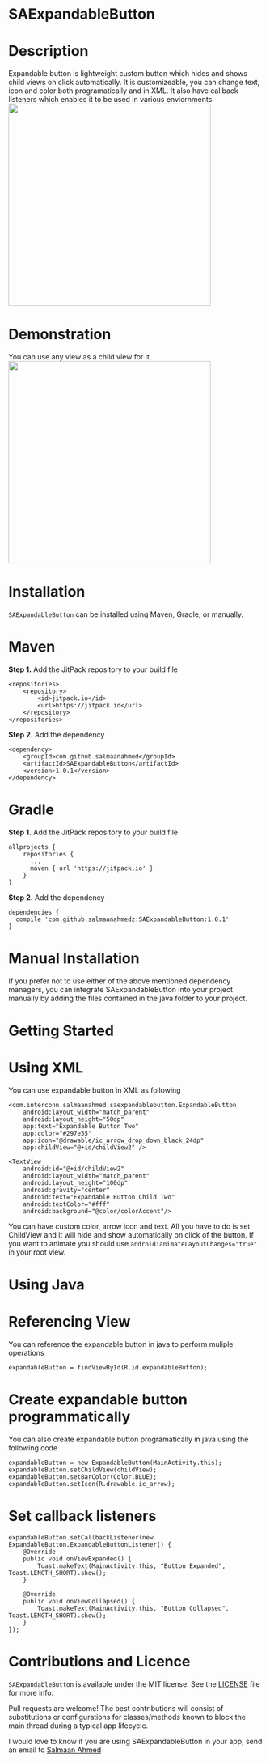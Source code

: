 # SAExpandableButton

# Description
Expandable button is lightweight custom button which hides and shows child views on click automatically.
It is customizeable, you can change text, icon and color both programatically and in XML.
It also have callback listeners which enables it to be used in various enviornments.
<br>
<img height="400" src="https://github.com/salmaanahmed/SAExpandableButton/blob/master/screenshots/Screenshot_ExpandableButton.png?raw=true" />
<br>
# Demonstration
You can use any view as a child view for it.
<br>
<img height="400" src="https://github.com/salmaanahmed/SAExpandableButton/blob/master/screenshots/ExpandableButtonGif.gif?raw=true" />
<br>

# Installation
```SAExpandableButton``` can be installed using Maven, Gradle, or manually.

# Maven
**Step 1.** Add the JitPack repository to your build file
```
<repositories>
    <repository>
        <id>jitpack.io</id>
        <url>https://jitpack.io</url>
    </repository>
</repositories>
```
**Step 2.** Add the dependency
```
<dependency>
    <groupId>com.github.salmaanahmed</groupId>
    <artifactId>SAExpandableButton</artifactId>
    <version>1.0.1</version>
</dependency>
```

# Gradle
**Step 1.** Add the JitPack repository to your build file
```
allprojects {
    repositories {
      ...
      maven { url 'https://jitpack.io' }
    }
}
```
**Step 2.** Add the dependency
```
dependencies {
  compile 'com.github.salmaanahmedz:SAExpandableButton:1.0.1'
}
```
# Manual Installation
If you prefer not to use either of the above mentioned dependency managers, you can integrate SAExpandableButton into your project manually by adding the files contained in the java folder to your project.

# Getting Started
# Using XML
You can use expandable button in XML as following
```
<com.interconn.salmaanahmed.saexpandablebutton.ExpandableButton
    android:layout_width="match_parent"
    android:layout_height="50dp"
    app:text="Expandable Button Two"
    app:color="#297e55"
    app:icon="@drawable/ic_arrow_drop_down_black_24dp"
    app:childView="@+id/childView2" />

<TextView
    android:id="@+id/childView2"
    android:layout_width="match_parent"
    android:layout_height="100dp"
    android:gravity="center"
    android:text="Expandable Button Child Two"
    android:textColor="#fff"
    android:background="@color/colorAccent"/>
```
You can have custom color, arrow icon and text.
All you have to do is set ChildView and it will hide and show automatically on click of the button.
If you want to animate you should use ```android:animateLayoutChanges="true"``` in your root view.

# Using Java
# Referencing View
You can reference the expandable button in java to perform muliple operations
```
expandableButton = findViewById(R.id.expandableButton);
```
# Create expandable button programmatically
You can also create expandable button programatically in java using the following code
```
expandableButton = new ExpandableButton(MainActivity.this);
expandableButton.setChildView(childView);
expandableButton.setBarColor(Color.BLUE);
expandableButton.setIcon(R.drawable.ic_arrow);
```
# Set callback listeners
```
expandableButton.setCallbackListener(new ExpandableButton.ExpandableButtonListener() {
    @Override
    public void onViewExpanded() {
        Toast.makeText(MainActivity.this, "Button Expanded", Toast.LENGTH_SHORT).show();
    }

    @Override
    public void onViewCollapsed() {
        Toast.makeText(MainActivity.this, "Button Collapsed", Toast.LENGTH_SHORT).show();
    }
});
```

# Contributions and Licence
```SAExpandableButton``` is available under the MIT license. See the [LICENSE](https://github.com/salmaanahmed/SAExpandableButton/blob/master/LICENCE.txt) file for more info.

Pull requests are welcome! The best contributions will consist of substitutions or configurations for classes/methods known to block the main thread during a typical app lifecycle.

I would love to know if you are using SAExpandableButton in your app, send an email to [Salmaan Ahmed](mailto:salmaan.ahmed@hotmail.com)
